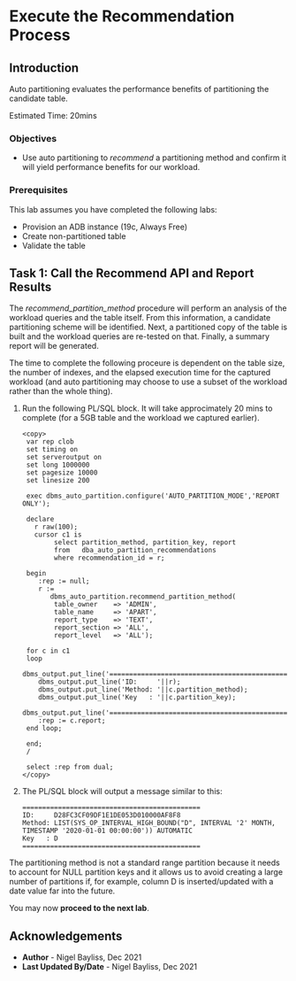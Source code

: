 # Execute the Recommendation Process

## Introduction

Auto partitioning evaluates the performance benefits of partitioning the candidate table.

Estimated Time: 20mins
 
### Objectives
- Use auto partitioning to *recommend* a partitioning method and confirm it will  yield performance benefits for our workload.

### Prerequisites
This lab assumes you have completed the following labs:

- Provision an ADB instance (19c, Always Free)
- Create non-partitioned table
- Validate the table

## Task 1: Call the Recommend API and Report Results

The *recommend\_partition\_method* procedure will perform an analysis of the workload queries and the table itself. From this information, a candidate partitioning scheme will be identified. Next, a partitioned copy of the table is built and the workload queries are re-tested on that. Finally, a summary report will be generated.

The time to complete the following proceure is dependent on the table size, the number of indexes, and the elapsed execution time for the captured workload (and auto partitioning may choose to use a subset of the workload rather than the whole thing). 

1. Run the following PL/SQL block. It will take approcimately 20 mins to complete (for a 5GB table and the workload we captured earlier).

    ````
    <copy>
     var rep clob
     set timing on
     set serveroutput on
     set long 1000000
     set pagesize 10000
     set linesize 200
 
     exec dbms_auto_partition.configure('AUTO_PARTITION_MODE','REPORT ONLY');
     
     declare
       r raw(100);
       cursor c1 is
            select partition_method, partition_key, report
            from   dba_auto_partition_recommendations
            where recommendation_id = r;

     begin
        :rep := null;
        r :=
           dbms_auto_partition.recommend_partition_method(
            table_owner    => 'ADMIN',
            table_name     => 'APART',
            report_type    => 'TEXT',
            report_section => 'ALL',
            report_level   => 'ALL');

     for c in c1
     loop
        dbms_output.put_line('=============================================');
        dbms_output.put_line('ID:     '||r);
        dbms_output.put_line('Method: '||c.partition_method);
        dbms_output.put_line('Key   : '||c.partition_key);
        dbms_output.put_line('=============================================');
        :rep := c.report;
     end loop;

     end;
     /

     select :rep from dual;
    </copy>
    ````

2. The PL/SQL block will output a message similar to this:

      `````
      =============================================
      ID:     D28FC3CF09DF1E1DE053D010000AF8F8
      Method: LIST(SYS_OP_INTERVAL_HIGH_BOUND("D", INTERVAL '2' MONTH, TIMESTAMP '2020-01-01 00:00:00')) AUTOMATIC 
      Key   : D
      =============================================
      `````

The partitioning method is not a standard range partition because it needs to account for NULL partition keys and it allows us to avoid creating a large number of partitions if, for example, column D is inserted/updated with a date value far into the future.

You may now **proceed to the next lab**.

## Acknowledgements
* **Author** - Nigel Bayliss, Dec 2021 
* **Last Updated By/Date** - Nigel Bayliss, Dec 2021
